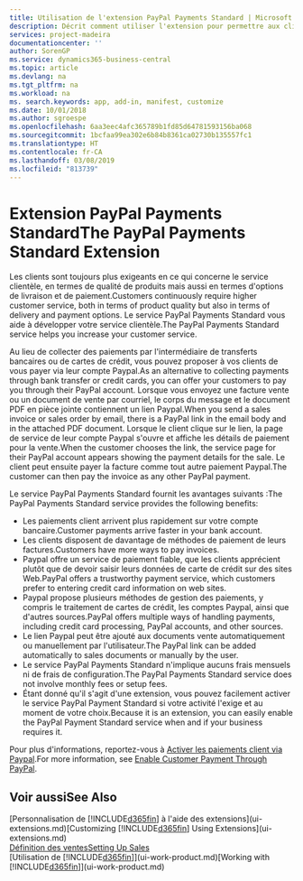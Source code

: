 ```yaml
---
title: Utilisation de l'extension PayPal Payments Standard | Microsoft Docs
description: Décrit comment utiliser l'extension pour permettre aux clients d'effectuer des paiements avec Paypal.
services: project-madeira
documentationcenter: ''
author: SorenGP
ms.service: dynamics365-business-central
ms.topic: article
ms.devlang: na
ms.tgt_pltfrm: na
ms.workload: na
ms. search.keywords: app, add-in, manifest, customize
ms.date: 10/01/2018
ms.author: sgroespe
ms.openlocfilehash: 6aa3eec4afc365789b1fd85d64781593156ba068
ms.sourcegitcommit: 1bcfaa99ea302e6b84b8361ca02730b135557fc1
ms.translationtype: HT
ms.contentlocale: fr-CA
ms.lasthandoff: 03/08/2019
ms.locfileid: "813739"
---
```

# <a name="the-paypal-payments-standard-extension"></a><span data-ttu-id="d37df-103">Extension PayPal Payments Standard</span><span class="sxs-lookup"><span data-stu-id="d37df-103">The PayPal Payments Standard Extension</span></span>
<span data-ttu-id="d37df-104">Les clients sont toujours plus exigeants en ce qui concerne le service clientèle, en termes de qualité de produits mais aussi en termes d'options de livraison et de paiement.</span><span class="sxs-lookup"><span data-stu-id="d37df-104">Customers continuously require higher customer service, both in terms of product quality but also in terms of delivery and payment options.</span></span> <span data-ttu-id="d37df-105">Le service PayPal Payments Standard vous aide à développer votre service clientèle.</span><span class="sxs-lookup"><span data-stu-id="d37df-105">The PayPal Payments Standard service helps you increase your customer service.</span></span>

<span data-ttu-id="d37df-106">Au lieu de collecter des paiements par l'intermédiaire de transferts bancaires ou de cartes de crédit, vous pouvez proposer à vos clients de vous payer via leur compte Paypal.</span><span class="sxs-lookup"><span data-stu-id="d37df-106">As an alternative to collecting payments through bank transfer or credit cards, you can offer your customers to pay you through their PayPal account.</span></span> <span data-ttu-id="d37df-107">Lorsque vous envoyez une facture vente ou un document de vente par courriel, le corps du message et le document PDF en pièce jointe contiennent un lien Paypal.</span><span class="sxs-lookup"><span data-stu-id="d37df-107">When you send a sales invoice or sales order by email, there is a PayPal link in the email body and in the attached PDF document.</span></span> <span data-ttu-id="d37df-108">Lorsque le client clique sur le lien, la page de service de leur compte Paypal s'ouvre et affiche les détails de paiement pour la vente.</span><span class="sxs-lookup"><span data-stu-id="d37df-108">When the customer chooses the link, the service page for their PayPal account appears showing the payment details for the sale.</span></span> <span data-ttu-id="d37df-109">Le client peut ensuite payer la facture comme tout autre paiement Paypal.</span><span class="sxs-lookup"><span data-stu-id="d37df-109">The customer can then pay the invoice as any other PayPal payment.</span></span>

<span data-ttu-id="d37df-110">Le service PayPal Payments Standard fournit les avantages suivants :</span><span class="sxs-lookup"><span data-stu-id="d37df-110">The PayPal Payments Standard service provides the following benefits:</span></span>

* <span data-ttu-id="d37df-111">Les paiements client arrivent plus rapidement sur votre compte bancaire.</span><span class="sxs-lookup"><span data-stu-id="d37df-111">Customer payments arrive faster in your bank account.</span></span>
* <span data-ttu-id="d37df-112">Les clients disposent de davantage de méthodes de paiement de leurs factures.</span><span class="sxs-lookup"><span data-stu-id="d37df-112">Customers have more ways to pay invoices.</span></span>
* <span data-ttu-id="d37df-113">Paypal offre un service de paiement fiable, que les clients apprécient plutôt que de devoir saisir leurs données de carte de crédit sur des sites Web.</span><span class="sxs-lookup"><span data-stu-id="d37df-113">PayPal offers a trustworthy payment service, which customers prefer to entering credit card information on web sites.</span></span>
* <span data-ttu-id="d37df-114">Paypal propose plusieurs méthodes de gestion des paiements, y compris le traitement de cartes de crédit, les comptes Paypal, ainsi que d'autres sources.</span><span class="sxs-lookup"><span data-stu-id="d37df-114">PayPal offers multiple ways of handling payments, including credit card processing, PayPal accounts, and other sources.</span></span>
* <span data-ttu-id="d37df-115">Le lien Paypal peut être ajouté aux documents vente automatiquement ou manuellement par l'utilisateur.</span><span class="sxs-lookup"><span data-stu-id="d37df-115">The PayPal link can be added automatically to sales documents or manually by the user.</span></span>
* <span data-ttu-id="d37df-116">Le service PayPal Payments Standard n'implique aucuns frais mensuels ni de frais de configuration.</span><span class="sxs-lookup"><span data-stu-id="d37df-116">The PayPal Payments Standard service does not involve monthly fees or setup fees.</span></span>
* <span data-ttu-id="d37df-117">Étant donné qu'il s'agit d'une extension, vous pouvez facilement activer le service PayPal Payment Standard si votre activité l'exige et au moment de votre choix.</span><span class="sxs-lookup"><span data-stu-id="d37df-117">Because it is an extension, you can easily enable the PayPal Payment Standard service when and if your business requires it.</span></span>  

<span data-ttu-id="d37df-118">Pour plus d'informations, reportez-vous à [Activer les paiements client via Paypal](sales-how-enable-payment-service-extensions.md).</span><span class="sxs-lookup"><span data-stu-id="d37df-118">For more information, see [Enable Customer Payment Through PayPal](sales-how-enable-payment-service-extensions.md).</span></span>

## <a name="see-also"></a><span data-ttu-id="d37df-119">Voir aussi</span><span class="sxs-lookup"><span data-stu-id="d37df-119">See Also</span></span>
<span data-ttu-id="d37df-120">[Personnalisation de [!INCLUDE[d365fin](includes/d365fin_md.md)] à l'aide des extensions](ui-extensions.md)</span><span class="sxs-lookup"><span data-stu-id="d37df-120">[Customizing [!INCLUDE[d365fin](includes/d365fin_md.md)] Using Extensions](ui-extensions.md)</span></span>  
[<span data-ttu-id="d37df-121">Définition des ventes</span><span class="sxs-lookup"><span data-stu-id="d37df-121">Setting Up Sales</span></span>](sales-setup-sales.md)  
<span data-ttu-id="d37df-122">[Utilisation de [!INCLUDE[d365fin](includes/d365fin_md.md)]](ui-work-product.md)</span><span class="sxs-lookup"><span data-stu-id="d37df-122">[Working with [!INCLUDE[d365fin](includes/d365fin_md.md)]](ui-work-product.md)</span></span>
